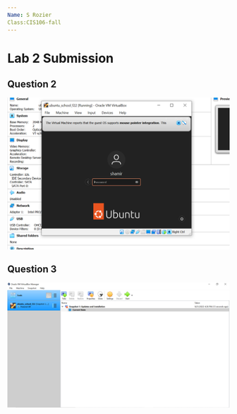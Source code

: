 ```yaml
---
Name: S Rozier
Class:CIS106-fall
---
```


# Lab 2 Submission

## Question 2
![q2](fp2.png)
## Question 3
![q3](fp3.png)